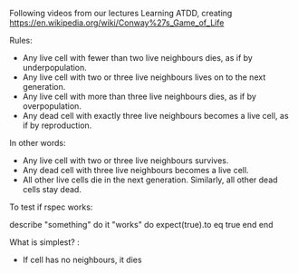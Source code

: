 Following videos from our lectures
Learning ATDD, creating https://en.wikipedia.org/wiki/Conway%27s_Game_of_Life

Rules:
- Any live cell with fewer than two live neighbours dies, as if by underpopulation.
- Any live cell with two or three live neighbours lives on to the next generation.
- Any live cell with more than three live neighbours dies, as if by overpopulation.
- Any dead cell with exactly three live neighbours becomes a live cell, as if by reproduction.

In other words:
- Any live cell with two or three live neighbours survives.
- Any dead cell with three live neighbours becomes a live cell.
- All other live cells die in the next generation. Similarly, all other dead cells stay dead.

To test if rspec works:

describe "something" do
    it "works" do
        expect(true).to eq true
    end
end

What is simplest? :
- If cell has no neighbours, it dies
